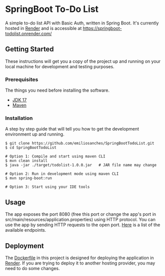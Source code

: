 # SpringBoot To-Do List

A simple to-do list API with Basic Auth, written in Spring Boot.
It's currently hosted in [Render](https://render.com) and is accessible at https://springboot-todolist.onrender.com/

## Getting Started

These instructions will get you a copy of the project up and running on your local machine for development and testing purposes.

### Prerequisites

The things you need before installing the software.

- [JDK 17](https://www.oracle.com/br/java/technologies/downloads/#java17)
- [Maven](https://maven.apache.org/download.cgi)

### Installation

A step by step guide that will tell you how to get the development environment up and running.

```
$ git clone https://github.com/emiliosanches/SpringBootTodoList.git
$ cd SpringBootTodoList

# Option 1: Compile and start using maven CLI
$ mvn clean install
$ java -jar ./target/todolist-1.0.0.jar   # JAR file name may change

# Option 2: Run in development mode using maven CLI
$ mvn spring-boot:run

# Option 3: Start using your IDE tools
```

## Usage

The app exposes the port 8080 (free this port or change the app's port in src/main/resources/application.properties) using HTTP protocol.
You can use the app by sending HTTP requests to the open port. [Here](endpoints.md) is a list of the available endpoints.

## Deployment

The [Dockerfile](Dockerfile) in this project is designed for deploying the application in [Render](https://render.com).
If you are trying to deploy it to another hosting provider, you may need to do some changes.
